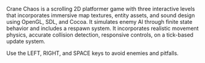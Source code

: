 Crane Chaos is a scrolling 2D platformer game with three interactive levels that incorporates immersive map textures, entity assets, and sound design using OpenGL, SDL, and Cocoa. 
It simulates enemy AI through fi nite state behavior and includes a respawn system. It incorporates realistic movement physics, accurate collision detection, responsive controls, on a
tick-based update system.

Use the LEFT, RIGHT, and SPACE keys to avoid enemies and pitfalls.


